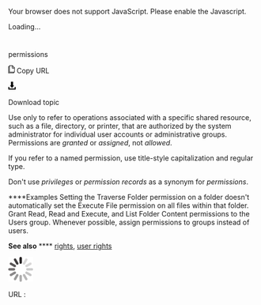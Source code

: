 Your browser does not support JavaScript. Please enable the Javascript.

Loading...

# 

permissions

![Copy URL](media/permissions/Copy.png)
Copy URL

![Download](media/permissions/Download.png)

Download topic

Use only
to refer to operations associated with a specific shared resource,
such as a file, directory, or printer, that are authorized by the
system administrator for individual user accounts or administrative
groups. Permissions are *granted* or *assigned*, not *allowed*.

If you refer to a named permission, use title-style capitalization and regular type. 

Don't use *privileges* or *permission records* as a synonym for *permissions*.

****Examples
Setting
the Traverse Folder permission on a folder doesn't automatically
set the Execute File permission on all files within that folder.
Grant Read, Read and Execute, and List Folder Content permissions to the Users group. 
Whenever possible, assign permissions to groups instead of users.

**See also** **** [rights](https://worldready.cloudapp.net/Styleguide/Read?id=2700&topicid=35561), [user rights](https://worldready.cloudapp.net/Styleguide/Read?id=2700&topicid=35562)

![In progress](media/permissions/activity-large.gif)

URL :
